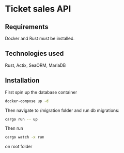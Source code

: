 # Ticket sales API

## Requirements

Docker and Rust must be installed.

## Technologies used

Rust,
Actix,
SeaORM,
MariaDB

## Installation

First spin up the database container

```bash
docker-compose up -d
```

Then navigate to /migration folder and run db migrations:

```bash
cargo run -- up
```

Then run 

```bash
cargo watch -x run
```

on root folder
